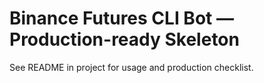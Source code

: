 # Binance Futures CLI Bot — Production-ready Skeleton

See README in project for usage and production checklist.
